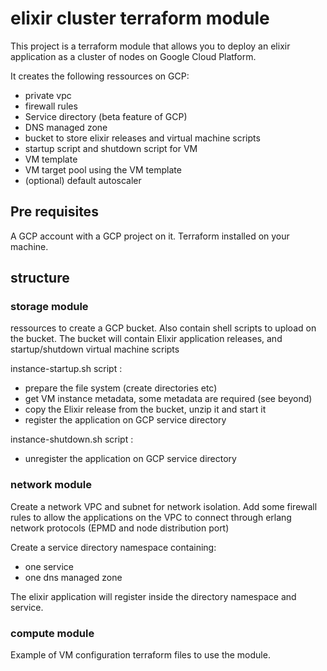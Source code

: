# elixir cluster terraform module

This project is a terraform module that allows you to deploy an elixir application as a cluster of nodes on Google Cloud Platform.

It creates the following ressources on GCP:

- private vpc
- firewall rules
- Service directory (beta feature of GCP)
- DNS managed zone
- bucket to store elixir releases and virtual machine scripts
- startup script and shutdown script for VM
- VM template
- VM target pool using the VM template
- (optional) default autoscaler

## Pre requisites

A GCP account with a GCP project on it.
Terraform installed on your machine.

## structure

### storage module

ressources to create a GCP bucket.
Also contain shell scripts to upload on the bucket.
The bucket will contain Elixir application releases, and startup/shutdown virtual machine scripts

instance-startup.sh script :

- prepare the file system (create directories etc)
- get VM instance metadata, some metadata are required (see beyond)
- copy the Elixir release from the bucket, unzip it and start it
- register the application on GCP service directory

instance-shutdown.sh script :

- unregister the application on GCP service directory

### network module

Create a network VPC and subnet for network isolation.
Add some firewall rules to allow the applications on the VPC to connect through erlang network protocols (EPMD and node distribution port)

Create a service directory namespace containing:

- one service
- one dns managed zone

The elixir application will register inside the directory namespace and service.

### compute module

Example of VM configuration terraform files to use the module.
